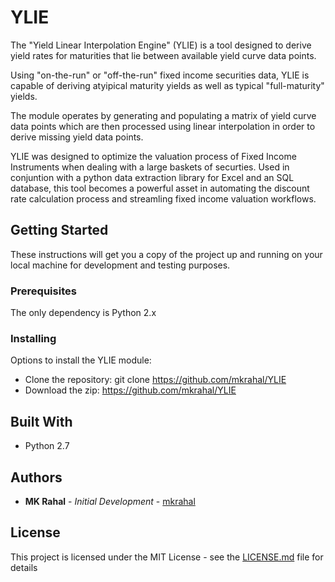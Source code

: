 # YLIE

The "Yield Linear Interpolation Engine" (YLIE) is a tool designed to derive yield rates for maturities that lie between available yield curve data points. 

Using "on-the-run" or "off-the-run" fixed income securities data, YLIE is capable of deriving atyipical maturity yields as well as typical "full-maturity" yields.

The module operates by generating and populating a matrix of yield curve data points which are then processed using linear interpolation in order to derive missing yield data points.

YLIE was designed to optimize the valuation process of Fixed Income Instruments when dealing with a large baskets of securties. 
Used in conjuntion with a python data extraction library for Excel and an SQL database, this tool becomes a powerful asset in automating the discount rate calculation process and streamling fixed income valuation workflows.  

## Getting Started

These instructions will get you a copy of the project up and running on your local machine for development and testing purposes.

### Prerequisites

The only dependency is Python 2.x

### Installing

Options to install the YLIE module:

* Clone the repository: git clone https://github.com/mkrahal/YLIE
* Download the zip: https://github.com/mkrahal/YLIE

## Built With

* Python 2.7

## Authors

* **MK Rahal** - *Initial Development* - [mkrahal](https://github.com/mkrahal)

## License

This project is licensed under the MIT License - see the [LICENSE.md](LICENSE.md) file for details



